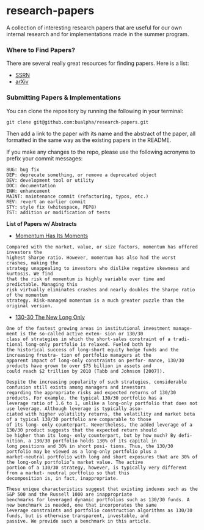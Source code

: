 # research-papers

A collection of interesting research papers that are useful for our own internal research and for implementations made in the summer program.

### Where to Find Papers?

There are several really great resources for finding papers. Here is a list:

  - [SSRN](https://papers.ssrn.com/sol3/DisplayAbstractSearch.cfm)
  - [arXiv](https://arxiv.org/)

### Submitting Papers & Implementations

You can clone the repository by running the following in your terminal:

`git clone git@github.com:bualpha/research-papers.git`

Then add a link to the paper with its name and the abstract of the paper, all formatted in the same way as the existing papers in the README.

If you make any changes to the repo, please use the following acronyms to prefix your commit messages:

```
BUG: bug fix
DEP: deprecate something, or remove a deprecated object
DEV: development tool or utility
DOC: documentation
ENH: enhancement
MAINT: maintenance commit (refactoring, typos, etc.)
REV: revert an earlier commit
STY: style fix (whitespace, PEP8)
TST: addition or modification of tests
```

**List of Papers w/ Abstracts**

  - [Momentum Has Its Moments](http://docentes.fe.unl.pt/~psc/MomentumMoments.pdf)
  ```
  Compared with the market, value, or size factors, momentum has offered investors the
  highest Sharpe ratio. However, momentum has also had the worst crashes, making the
  strategy unappealing to investors who dislike negative skewness and kurtosis. We find
  that the risk of momentum is highly variable over time and predictable. Managing this
  risk virtually eliminates crashes and nearly doubles the Sharpe ratio of the momentum
  strategy. Risk-managed momentum is a much greater puzzle than the original version.
  ```
  - [130-30 The New Long Only](https://www.math.nyu.edu/faculty/avellane/Lo13030.pdf)
  ```
  One of the fastest growing areas in institutional investment manage- ment is the so-called active exten- sion or 130/30
  class of strategies in which the short-sales constraint of a tradi- tional long-only portfolio is relaxed. Fueled both by
  the historical success of long-short equity hedge funds and the increasing frustra- tion of portfolio managers at the
  apparent impact of long-only constraints on perfor- mance, 130/30 products have grown to over $75 billion in assets and
  could reach $2 trillion by 2010 (Tabb and Johnson [2007]).
  
  Despite the increasing popularity of such strategies, considerable confusion still exists among managers and investors
  regarding the appropriate risks and expected returns of 130/30 products. For example, the typical 130/30 portfolio has a
  leverage ratio of 1.6 to 1, unlike a long-only portfolio that does not use leverage. Although leverage is typically asso-
  ciated with higher volatility returns, the volatility and market beta of a typical 130/30 portfolio are comparable to those
  of its long- only counterpart. Nevertheless, the added leverage of a 130/30 product suggests that the expected return should
  be higher than its long- only counterpart, but by how much? By defi- nition, a 130/30 portfolio holds 130% of its capital in
  long positions and 30% in short posi- tions. Thus, the 130/30 portfolio may be viewed as a long-only portfolio plus a
  market-neutral portfolio with long and short exposures that are 30% of the long-only portfolio’s market value. The active
  portion of a 130/30 strategy, however, is typically very different from a market- neutral portfolio so that this
  decomposition is, in fact, inappropriate.
  
  These unique characteristics suggest that existing indexes such as the S&P 500 and the Russell 1000 are inappropriate
  benchmarks for leveraged dynamic portfolios such as 130/30 funds. A new benchmark is needed, one that incorporates the same
  leverage constraints and portfolio construction algorithms as 130/30 funds, but is otherwise transparent, investable, and
  passive. We provide such a benchmark in this article.
  ```
      
